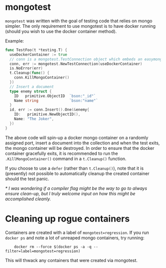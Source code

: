 # mongotest
`mongotest` was written with the goal of testing code that relies on mongo simpler. The only requirement to use mongotest is to have docker running (should you wish to use the docker container method).

Example:
```go
func TestFoo(t *testing.T) {
  useDockerContainer := true
  // conn is a mongotest.TestConnection object which embeds an easymongo.Connection object
  conn, err := mongotest.NewTestConnection(useDockerContainer)
  is.NoError(err)
  t.Cleanup(func() {
    conn.KillMongoContainer()
  })
  // Insert a document
  type enemy struct {
    ID   primitive.ObjectID  `bson:"_id"`
    Name string              `bson:"name"`
  }
  id, err := conn.Insert().One(&enemy{
    ID:   primitive.NewObjectID(),
    Name: "The Joker",
  })
}
```
The above code will spin-up a docker mongo container on a randomly assigned port, insert a document into the collection and when the test exits, the mongo container will be destroyed. In order to ensure that the docker container gracefully exits, it is recommended to run the `.KillMongoContainer()` command in a `t.Cleanup()` function.

If you choose to use a `defer` (rather than `t.Cleanup()`), note that it is (presently) not possible to automatically cleanup the created container should the test panic.

_* I was wondering if a compiler flag might be the way to go to always ensure clean-up, but I truly welcome input on how this might be accomplished cleanly._

# Cleaning up rogue containers
Containers are created with a label of `mongotest=regression`. If you run `docker ps` and note a lot of unreaped mongo containers, try running:

```shell
    docker rm --force $(docker ps -a -q --filter=label=mongotest=regression)
```

This will thwack any containers that were created via mongotest. 